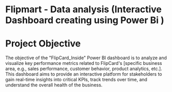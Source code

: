 # Flipmart - Data analysis (Interactive Dashboard creating using Power Bi )

# Project Objective

The objective of the "FlipCard_Inside" Power BI dashboard is to analyze and visualize key performance metrics related to FlipCard's [specific business area, e.g., sales performance, customer behavior, product analytics, etc.]. This dashboard aims to provide an interactive platform for stakeholders to gain real-time insights into critical KPIs, track trends over time, and understand the overall health of the business.
